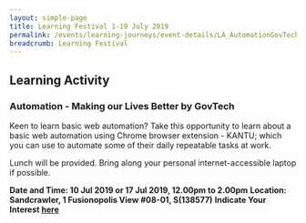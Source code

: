 ```yaml
---
layout: simple-page
title: Learning Festival 1-19 July 2019
permalink: /events/learning-journeys/event-details/LA_AutomationGovTech
breadcrumb: Learning Festival
---
```


## Learning Activity
### Automation - Making our Lives Better by GovTech 

Keen to learn basic web automation? Take this opportunity to learn about a basic web automation using Chrome browser extension - KANTU; which you can use to automate some of their daily repeatable tasks at work.

Lunch will be provided. Bring along your personal internet-accessible laptop if possible. 

**Date and Time: 10 Jul 2019 or 17 Jul 2019, 12.00pm to 2.00pm** 
**Location: Sandcrawler, 1 Fusionopolis View #08-01, S(138577)** 
**Indicate Your Interest [here](https://www.eventbrite.sg/e/step-into-my-shoes-making-a-difference-as-a-probation-officer-tickets-61082209533)** 


